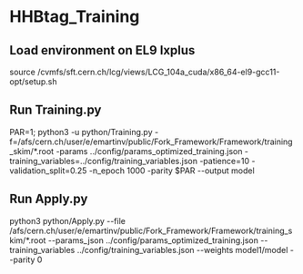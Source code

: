# HHBtag_Training

## Load environment on EL9 lxplus
source /cvmfs/sft.cern.ch/lcg/views/LCG_104a_cuda/x86_64-el9-gcc11-opt/setup.sh

## Run Training.py
PAR=1; python3 -u python/Training.py -f=/afs/cern.ch/user/e/emartinv/public/Fork_Framework/Framework/training_skim/*.root -params ../config/params_optimized_training.json -training_variables=../config/training_variables.json -patience=10 -validation_split=0.25 -n_epoch 1000 -parity $PAR --output model

## Run Apply.py
python3 python/Apply.py --file /afs/cern.ch/user/e/emartinv/public/Fork_Framework/Framework/training_skim/*.root --params_json ../config/params_optimized_training.json --training_variables ../config/training_variables.json --weights model1/model --parity 0